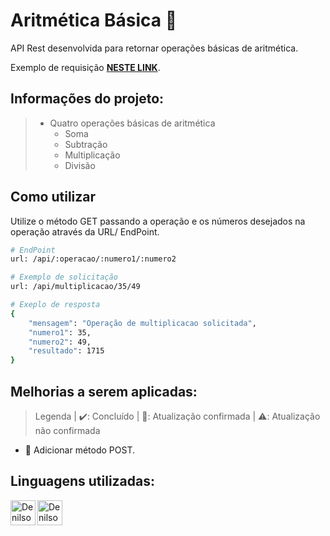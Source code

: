 # Aritmética Básica 📝
API Rest desenvolvida para retornar operações básicas de aritmética.

Exemplo de requisição [**NESTE LINK**](https://api-op-aritmeticas-basicas.vercel.app/api/soma/1/1).
## Informações do projeto:
> - Quatro operações básicas de aritmética
>   - Soma
>   - Subtração
>   - Multiplicação
>   - Divisão

## Como utilizar

Utilize o método GET passando a operação e os números desejados na operação através da URL/ EndPoint.

```bash
# EndPoint
url: /api/:operacao/:numero1/:numero2

# Exemplo de solicitação
url: /api/multiplicacao/35/49

# Exeplo de resposta
{
	"mensagem": "Operação de multiplicacao solicitada",
	"numero1": 35,
	"numero2": 49,
	"resultado": 1715
}
```


## Melhorias a serem aplicadas:
> Legenda | ✔️: Concluído | 🔄: Atualização confirmada | ⚠️: Atualização não confirmada
- 🔄 Adicionar método POST.

## Linguagens utilizadas:
<a href="https://www.typescriptlang.org/">
 <img align="left" width="40px" src="https://img.shields.io/badge/-241F31?logo=typescript" alt="DenilsonBrito-TypeScript" />
</a>
<a href="https://nodejs.org/pt-br/">
 <img align="left" width="40px" src="https://img.shields.io/badge/-241F31?logo=node.js" alt="DenilsonBrito-NodeJS" />
</a>
